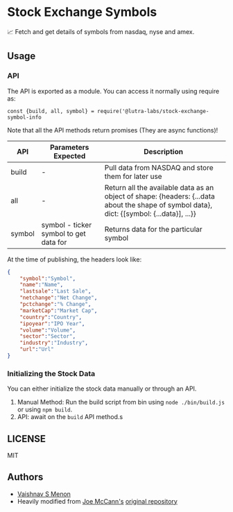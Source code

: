 # Stock Exchange Symbols

📈 Fetch and get details of symbols from nasdaq, nyse and amex.

## Usage

### API

The API is exported as a module. You can access it normally using require as:
```
const {build, all, symbol} = require('@lutra-labs/stock-exchange-symbol-info
```

Note that all the API methods return promises (They are async functions)!

| API  | Parameters Expected | Description |
| ------------- | ------------- | ------------- |
| build  | -  | Pull data from NASDAQ and store them for later use  |
| all  | -  | Return all the available data as an object of shape: {headers: {...data about the shape of symbol data}, dict: {[symbol: {...data}], ...}}  |
| symbol  | symbol - ticker symbol to get data for  | Returns data for the particular symbol  |

At the time of publishing, the headers look like:
```json
{
    "symbol":"Symbol",
    "name":"Name",
    "lastsale":"Last Sale",
    "netchange":"Net Change",
    "pctchange":"% Change",
    "marketCap":"Market Cap",
    "country":"Country",
    "ipoyear":"IPO Year",
    "volume":"Volume",
    "sector":"Sector",
    "industry":"Industry",
    "url":"Url"
}
```
### Initializing the Stock Data
You can either initialize the stock data manually or through an API.
1. Manual Method: Run the build script from bin using `node ./bin/build.js` or using `npm build`.
2. API: await on the `build` API method.s


## LICENSE

MIT

## Authors
- [Vaishnav S Menon](https://github.com/vaishnavsm)
- Heavily modified from [Joe McCann's](https://twitter.com/joemccann) [original repository](https://github.com/joemccann/stock-exchange-symbols) 

